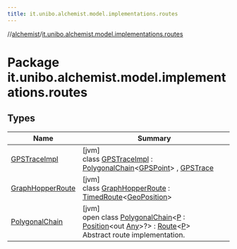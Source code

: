 ```yaml
---
title: it.unibo.alchemist.model.implementations.routes
---
```

//[alchemist](../../index.html)/[it.unibo.alchemist.model.implementations.routes](index.html)



# Package it.unibo.alchemist.model.implementations.routes



## Types


| Name | Summary |
|---|---|
| [GPSTraceImpl](-g-p-s-trace-impl/index.html) | [jvm]<br>class [GPSTraceImpl](-g-p-s-trace-impl/index.html) : [PolygonalChain](-polygonal-chain/index.html)<[GPSPoint](../it.unibo.alchemist.model.interfaces/-g-p-s-point/index.html)> , [GPSTrace](../it.unibo.alchemist.model.interfaces/-g-p-s-trace/index.html) |
| [GraphHopperRoute](-graph-hopper-route/index.html) | [jvm]<br>class [GraphHopperRoute](-graph-hopper-route/index.html) : [TimedRoute](../it.unibo.alchemist.model.interfaces/-timed-route/index.html)<[GeoPosition](../it.unibo.alchemist.model.interfaces/-geo-position/index.html)> |
| [PolygonalChain](-polygonal-chain/index.html) | [jvm]<br>open class [PolygonalChain](-polygonal-chain/index.html)<[P](-polygonal-chain/index.html) : [Position](../it.unibo.alchemist.model.interfaces/-position/index.html)<out [Any](https://kotlinlang.org/api/latest/jvm/stdlib/kotlin/-any/index.html)>?> : [Route](../it.unibo.alchemist.model.interfaces/-route/index.html)<[P](../it.unibo.alchemist.model.implementations.layers/-uniform-layer/index.html)> <br>Abstract route implementation. |

